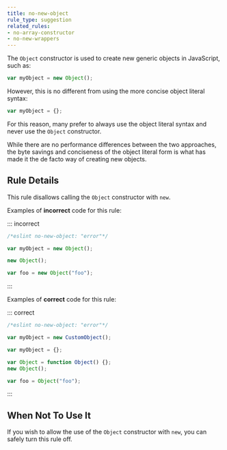 ```yaml
---
title: no-new-object
rule_type: suggestion
related_rules:
- no-array-constructor
- no-new-wrappers
---
```


The `Object` constructor is used to create new generic objects in JavaScript, such as:

```js
var myObject = new Object();
```

However, this is no different from using the more concise object literal syntax:

```js
var myObject = {};
```

For this reason, many prefer to always use the object literal syntax and never use the `Object` constructor.

While there are no performance differences between the two approaches, the byte savings and conciseness of the object literal form is what has made it the de facto way of creating new objects.

## Rule Details

This rule disallows calling the `Object` constructor with `new`.

Examples of **incorrect** code for this rule:

::: incorrect

```js
/*eslint no-new-object: "error"*/

var myObject = new Object();

new Object();

var foo = new Object("foo");
```

:::

Examples of **correct** code for this rule:

::: correct

```js
/*eslint no-new-object: "error"*/

var myObject = new CustomObject();

var myObject = {};

var Object = function Object() {};
new Object();

var foo = Object("foo");
```

:::

## When Not To Use It

If you wish to allow the use of the `Object` constructor with `new`, you can safely turn this rule off.
